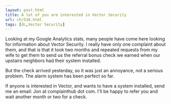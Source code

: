 ```yaml
---
layout: post.html
title: A lot of you are interested in Vector Security
url: ch/516.html
tags: [dc,Vector Security]
---
```

Looking at my Google Analytics stats, many people have come here looking for information about Vector Security. I really have only one complaint about them, and that is that it took two months and repeated requests from my wife to get them to send us the referral bonus check we earned when our upstairs neighbors had their system installed.

But the check arrived yesterday, so it was just an annoyance, not a serious problem. The alarm system has been perfect so far.

If anyone is interested in Vector, and wants to have a system installed, send me an email: Jon at complainthub dot com. I'll be happy to refer you and wait another month or two for a check.
